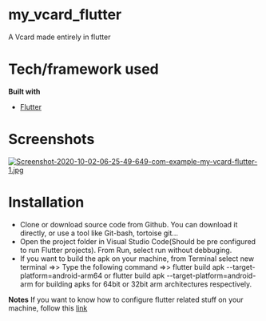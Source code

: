 # my_vcard_flutter

A Vcard made entirely in flutter

# Tech/framework used

**Built with**
- [Flutter](https://flutter.dev)

# Screenshots
[![Screenshot-2020-10-02-06-25-49-649-com-example-my-vcard-flutter-1.jpg](https://i.postimg.cc/tC64GXT5/Screenshot-2020-10-02-06-25-49-649-com-example-my-vcard-flutter-1.jpg)](https://postimg.cc/D82Tq31J)

# Installation

- Clone or download source code from Github. You can download it directly, or use a tool like Git-bash, tortoise git...
- Open the project folder in Visual Studio Code(Should be pre configured to run Flutter projects). From Run, select run without debbuging.
- If you want to build the apk on your machine, from Terminal select new terminal =>> Type the following command =>>
flutter build apk --target-platform=android-arm64 or flutter build apk --target-platform=android-arm for building apks for 64bit or 32bit arm architectures respectively.

**Notes**
If you want to know how to configure flutter related stuff on your machine, follow this [link](https://flutter-io-deploy-one.firebaseapp.com/setup/)

